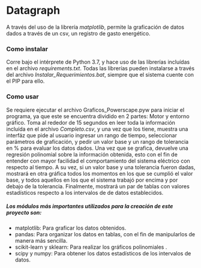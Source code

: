 # Datagraph

A través del uso de la librería *matplotlib*, permite la graficación de datos dados a través de un csv, un registro de gasto energético.

### Como instalar

Corre bajo el intérprete de Python 3.7, y hace uso de las librerías incluídas en el archivo *requirements.txt*. Todas las librerías pueden instalarse a través del archivo *Instalar_Requerimientos.bat*, siempre que el sistema cuente con el PIP para ello.

### Como usar

Se requiere ejecutar el archivo Graficos_Powerscape.pyw para iniciar el programa, ya que este se encuentra dividido en 2 partes: Motor y entorno gráfico.
Toma al rededor de 15 segundos en leer toda la información incluída en el archivo *Completo.csv*, y una vez que los tiene, muestra una interfáz que pide al usuario ingresar un rango de tiempo, seleccionar parámetros de graficación, y pedir un valor base y un rango de tolerancia en % para evaluar los datos dados.
Una vez que se grafica, devuelve una regresión polinomial sobre la información obtenida, esto con el fin de entender con mayor facilidad el comportamiento del sistema eléctrico con respecto al tiempo.
A su vez, si un valor base y una tolerancia fueron dadas, mostrará en otra gráfica todos los momentos en los que se cumplió el valor base, y todos aquellos en los que el sistema trabajó por encima y por debajo de la tolerancia.
Finalmente, mostrará un par de tablas con valores estadísticos respecto a los intervalos de de datos establecidos.

##### Los módulos más importantes utilizados para la creación de este proyecto son:
* matplotlib: Para graficar los datos obtenidos.
* pandas: Para organizar los datos en tablas, con el fin de manipularlos de manera más sencilla.
* scikit-learn y sklearn: Para realizar los gráficos polinomiales .
* scipy y numpy: Para obtener los datos estadísticos de los intervalos de datos.